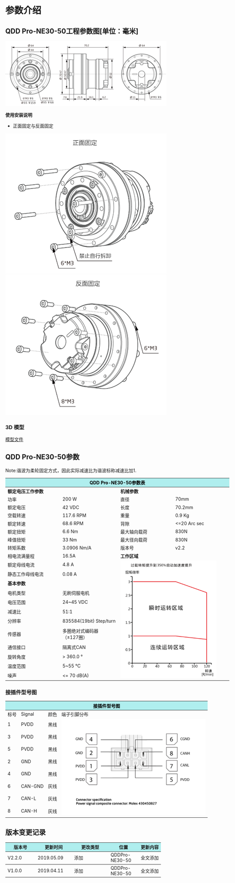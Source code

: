 # 参数介绍 
## QDD Pro-NE30-50工程参数图[单位：毫米]
![QDD Pro-NE30-50](  ../img/Qddpro_NE30_v2_2三视图.png  )

**使用安装说明**
*   正面固定与反面固定

![Qddpro_NE30_v2_2正面固定.png](../img/Qddpro_NE30_v2_2正面固定.png "fig:Qddpro_NE30_v2_2正面固定.png") ![Qddpro_NE30_v2_2反面固定.png](../img/Qddpro_NE30_v2_2反面固定.png "fig:Qddpro_NE30_v2_2反面固定.png")
### 3D 模型
[模型文件]( ../img/QDD_Pro-NE30-50-70_v2_2.step.zip )

## QDD Pro-NE30-50参数

 Note:谐波为柔轮固定方式，因此实际减速比为谐波标称减速比加1.

<table style="width:700px"><thead><tr><th colspan="4" style="background: PaleTurquoise; color: black;">QDD Pro-NE30-50参数表</th></tr></thead><tbody><tr><td colspan="2"><b>额定电压工作参数</b></td><td colspan="2"><b>机械参数</b></td></tr><tr><td style="width:175px">功率</td><td style="width:175px">200 W</td><td style="width:175px">直径</td><td style="width:175px">70mm</td></tr><tr><td>额定电压</td><td>42 VDC</td><td>长度</td><td>70.2mm</td></tr><tr><td>空载转速</td><td>117.6 RPM</td><td>重量</td><td>0.9 Kg</td></tr><tr><td>额定转速</td><td>68.6 RPM</td><td>背隙</td><td><=20 Arc sec</td></tr><tr><td>额定扭矩</td><td>6.6 Nm</td><td>最大轴向载荷</td><td>830N</td></tr><tr><td>峰值扭矩</td><td>33 Nm</td><td>最大径向载荷</td><td>830N</td></tr><tr><td>转矩系数</td><td>3.0906 Nm/A</td><td>版本号</td><td>v2.2</td></tr><tr><td>相电流满量程</td><td>16.5A</td><td colspan="2"> <b>工作区域</b></tr><tr><td>额定母线电流</td><td>4.8 A</td><td colspan="2" rowspan="15"><img src="../img/QddPro-NE30-50_v2_2曲线.png" style="width:300px"></td></tr><tr><td>静态工作母线电流</td><td>0.08 A</td></tr><tr><td colspan="2"><b>基本参数</b></td></tr><tr><td>电机类型</td><td>无刷伺服电机</td></tr><tr><td>电压范围</td><td>24~45 VDC</td></tr><tr><td>减速比</td><td>51:1</td></tr><tr><td>分辨率</td><td>835584(19bit) Step/turn</td></tr><tr><td>传感器</td><td>多圈绝对式编码器</br>（±127圈）</td></tr><tr><td>通信接口</td><td>隔离式CAN</td></tr><tr><td>旋转角度</td><td>> 360.0 °</td></tr><tr><td>温度范围</td><td>5~55 °C</td></tr><tr><td>噪声</td><td><= 70 dB(A)</td></tr></tbody></table>

### 接插件型号图

<table class="tableizer-table" style="width:700px">
<thead><tr class="tableizer-firstrow"><th colspan="4" style="background: PaleTurquoise; color: black;">接插件型号图</th></tr></thead><tbody><tr><td>标号</td><td>Signal</td><td>颜色</td><td >端子引脚分布</td></tr><tr><td>1</td><td>PVDD</td><td>黑线</td><td rowspan="9"><img src="../img/配线2-2.png" style="width:450px"></td></tr><tr><td>3</td><td>PVDD</td><td>黑线</td></tr><tr><td>5</td><td>PVDD</td><td>黑线</td></tr><tr><td>2</td><td>GND</td><td>黑线</td></tr><tr><td>4</td><td>GND</td><td>黑线</td></tr><tr><td>6</td><td>CAN-GND</td><td>灰线</td></tr><tr><td>7</td><td>CAN-L</td><td>灰线</td></tr><tr><td>8</td><td>CAN-H</td><td>灰线</td></tr></tbody></table>
</tbody></table>

## 版本变更记录

<table style="width:600px"><thead><tr style="background:PaleTurquoise"><th style="width:80px">版本号</th><th style="width:100px">更新时间</th><th style="width:100px">更改类型</th><th style="width:80px">位置</th><th>更新内容</th></tr></thead><tbody><tr><td>V2.2.0</td><td>2019.05.09</td><td>添加</td><td>QDDPro-NE30-50</td><td>全文添加</th></tr></thead><tbody><tr><td>V1.0.0</td><td>2019.04.11</td><td>添加</td><td>QDDPro-NE30-50</td><td>全文添加</td></tbody></table>
